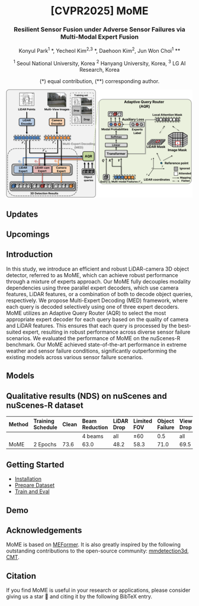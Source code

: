 <div align="center">
<h1>[CVPR2025] MoME </h1>
<h3>Resilient Sensor Fusion under Adverse Sensor Failures via Multi-Modal Expert Fusion</h3>

Konyul Park<sup>1</sup> \*, Yecheol Kim<sup>2,3</sup> \*, Daehoon Kim<sup>2</sup>, Jun Won Choi<sup>1</sup> \**
 
<sup>1</sup> Seoul National University, Korea <sup>2</sup> Hanyang University, Korea, <sup>3</sup> LG AI Research, Korea

(\*) equal contribution, (\**) corresponding author.

</div>

![overall](assets/ov.png "framework")

## Updates

## Upcomings

## Introduction
In this study, we introduce an efficient and robust LiDAR-camera 3D object detector, referred to as MoME, which can achieve robust performance through a mixture of experts approach. Our MoME fully decouples modality dependencies using three parallel expert decoders, which use camera features, LiDAR features, or a combination of both to decode object queries, respectively. We propose Multi-Expert Decoding (MED) framework, where each query is decoded selectively using one of three expert decoders. MoME utilizes an Adaptive Query Router (AQR) to select the most appropriate expert decoder for each query based on the quality of camera and LiDAR features. This ensures that each query is processed by the best-suited expert, resulting in robust performance across diverse sensor failure scenarios. We evaluated the performance of MoME on the nuScenes-R benchmark. Our MoME achieved state-of-the-art performance in extreme weather and sensor failure conditions, significantly outperforming the existing models across various sensor failure scenarios.

## Models

## Qualitative results (NDS) on nuScenes and nuScenes-R dataset 


|Method|Training Schedule|Clean|Beam Reduction|LiDAR Drop|Limited FOV|Object Failure|View Drop|Occlusion| config | weight |
|:----|:----|:----|:----|:----|:----|:----|:----|:----|:----|:----|
| | | | 4 beams | all | ±60 | 0.5 | all |  |  |  |
| MoME | 2 Epochs | 73.6 | 63.0 | 48.2 | 58.3 | 71.0 | 69.5 | 70.5 | [config](https://github.com/konyul/MoME/blob/main/projects/configs/mome/mome.py) | [weight](https://drive.google.com/file/d/1dFwy-eUrTMVJkoufT58rwvqis5lfOoEH/view?usp=sharing) |


## Getting Started
- [Installation](docs/install.md)
- [Prepare Dataset](docs/prepare_dataset.md)
- [Train and Eval](docs/train_eval.md)


## Demo

## Acknowledgements

MoME is based on [MEFormer](https://github.com/hanchaa/MEFormer). It is also greatly inspired by the following outstanding contributions to the open-source community: [mmdetection3d](https://github.com/open-mmlab/mmdetection3d), [CMT](https://github.com/junjie18/CMT).

## Citation
If you find MoME is useful in your research or applications, please consider giving us a star 🌟 and citing it by the following BibTeX entry.
